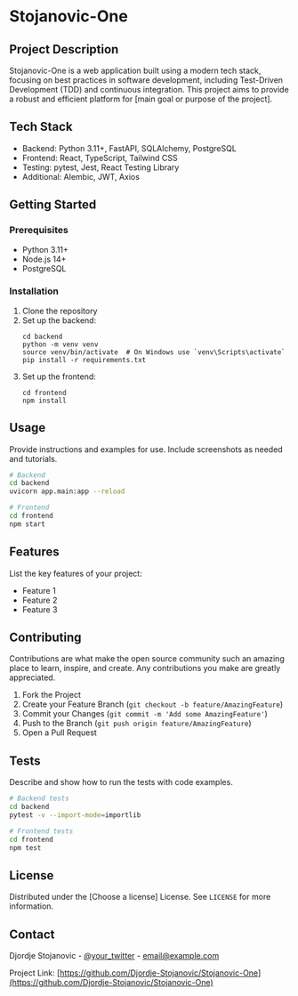 # Stojanovic-One

## Project Description

Stojanovic-One is a web application built using a modern tech stack, focusing on best practices in software development, including Test-Driven Development (TDD) and continuous integration. This project aims to provide a robust and efficient platform for [main goal or purpose of the project].

## Tech Stack

- Backend: Python 3.11+, FastAPI, SQLAlchemy, PostgreSQL
- Frontend: React, TypeScript, Tailwind CSS
- Testing: pytest, Jest, React Testing Library
- Additional: Alembic, JWT, Axios

## Getting Started

### Prerequisites

- Python 3.11+
- Node.js 14+
- PostgreSQL

### Installation

1. Clone the repository
2. Set up the backend:
   ```
   cd backend
   python -m venv venv
   source venv/bin/activate  # On Windows use `venv\Scripts\activate`
   pip install -r requirements.txt
   ```
3. Set up the frontend:
   ```
   cd frontend
   npm install
   ```

## Usage

Provide instructions and examples for use. Include screenshots as needed and tutorials.

```bash
# Backend
cd backend
uvicorn app.main:app --reload

# Frontend
cd frontend
npm start
```

## Features

List the key features of your project:

- Feature 1
- Feature 2
- Feature 3

## Contributing

Contributions are what make the open source community such an amazing place to learn, inspire, and create. Any contributions you make are greatly appreciated.

1. Fork the Project
2. Create your Feature Branch (`git checkout -b feature/AmazingFeature`)
3. Commit your Changes (`git commit -m 'Add some AmazingFeature'`)
4. Push to the Branch (`git push origin feature/AmazingFeature`)
5. Open a Pull Request

## Tests

Describe and show how to run the tests with code examples.

```bash
# Backend tests
cd backend
pytest -v --import-mode=importlib

# Frontend tests
cd frontend
npm test
```

## License

Distributed under the [Choose a license] License. See `LICENSE` for more information.

## Contact

Djordje Stojanovic - [@your_twitter](https://twitter.com/your_twitter) - email@example.com

Project Link: [https://github.com/Djordje-Stojanovic/Stojanovic-One](https://github.com/Djordje-Stojanovic/Stojanovic-One)
